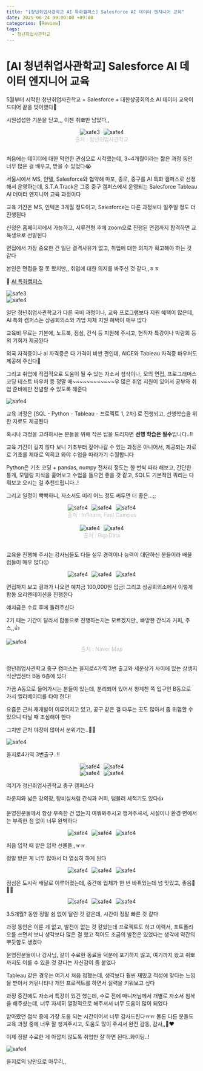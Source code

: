 ```yaml
---
title: "[청년취업사관학교 AI 특화캠퍼스] Salesforce AI 데이터 엔지니어 교육"
date: 2025-08-24 09:00:00 +09:00
categories: [Review]
tags:
  - 청년취업사관학교
---
```


# [AI 청년취업사관학교] Salesforce AI 데이터 엔지니어 교육

5월부터 시작한 청년취업사관학교 + Salesforce + 대한상공회의소 AI 데이터 교육이 드디어 끝을 맞이했다🥹

시원섭섭한 기분을 딛고,,, 이젠 취뽀만 남았다,,

<div style="display: flex; justify-content: center; gap: 10px;">
	<img src="https://blogfiles.pstatic.net/MjAyNTA1MDdfMzgg/MDAxNzQ2NTg1ODg0NDY5.QPWknQ8qDnkJbqce3DwGUQQliuorx3TlYrJj2rV-KJ4g.R-ve7BclXBliMJJlNX2-iXorGRlbacN901i-MJ34kBUg.PNG/image.png?type=w1" align="center" alt="safe3">
  <img src="https://blogfiles.pstatic.net/MjAyNTA1MDdfODcg/MDAxNzQ2NTg1OTA0NzIy._TOsIxj4vIgTrxEsb5ganoSEG-z26wcsH8orIAhHQsgg.r_86HCcF8F_u2XLGYj10TrMC9s2zPUAu932SzCXAtfAg.PNG/image.png?type=w1" align="center" alt="safe4">
</div>
<figcaption align="center" style="color:silver">출처 : 청년취업사관학교</figcaption></br>


처음에는 데이터에 대한 막연한 관심으로 시작했는데, 3~4개월이라는 짧은 과정 동안 너무 많은 걸 배우고, 받을 수 있었다😭

서울시에서 MS, 인텔, Salesforce와 협약해 마포, 종로, 중구를 AI 특화 캠퍼스로 선정해서 운영하는데, S.T.A.Track은 그중 중구 캠퍼스에서 운영되는 Salesforce Tableau AI 데이터 엔지니어 교육 과정이다

교육 기간은 MS, 인텍은 3개월 정도이고, Salesforce는 다른 과정보다 일주일 정도 더 진행된다

신청은 홈페이지에서 가능하고, 서류전형 후에 zoom으로 진행된 면접까지 합격하면 교육생으로 선발된다

면접에서 가장 중요한 건 일단 결격사유가 없고, 취업에 대한 의지가 확고해야 하는 것 같다

본인은 면접을 잘 못 봤지만,, 취업에 대한 의지를 봐주신 것 같다,,ㅎㅎ

📍 [AI 특화캠퍼스](aisesac.seoul.kr)

<img src="https://blogfiles.pstatic.net/MjAyNTA1MDdfMTgw/MDAxNzQ2NTg1OTI5NDYw.0HMNuu4F5q1apvTlMISC6C5O04uGsMorAhyQClg1pjUg._hG8c4Nzv-5ENCpOYhEU7mHA1wlh3XEg4pfTY-BEaAkg.PNG/image.png?type=w1" align="center" alt="safe3">
</br>

<img src="https://blogfiles.pstatic.net/MjAyNTA1MDdfMTMy/MDAxNzQ2NTg1OTQzOTkx.RN2pIYCoLLgpHfOn2iAMjJqQXcqx4RPd1g8jMTcINnUg.W8CAowLi5gm_Qi5Ul4Vdt1jD5uC68FgRZgU06AnyjQsg.PNG/image.png?type=w1" align="center" alt="safe4">
</br>

일단 청년취업사관학교가 다른 국비 과정이나, 교육 프로그램보다 지원 혜택이 많은데, AI 특화 캠퍼스는 상공회의소와 기업 자체 지원 혜택이 매우 많다

교육비 무료는 기본에, 노트북, 점심, 간식 등 지원해 주시고, 현직자 특강이나 박람회 등의 기회가 제공된다

외국 자격증이나 ai 자격증은 다 가격이 비싼 편인데, AICE와 Tableau 자격증 바우처도 제공해 주신다🥹

그리고 취업에 직접적으로 도움이 될 수 있는 자소서 첨삭이나, 모의 면접, 프로그래머스 코딩 테스트 바우처 등 정말 매~~~~~~~~~~~~우 많은 취업 지원이 있어서 공부와 취업 준비에만 전념할 수 있도록 해준다

<img src="https://blogfiles.pstatic.net/MjAyNTA1MDdfNCAg/MDAxNzQ2NTg1OTg4Njg2.qfjYRiS5Di9G21BQitbPJ_U0HiS9JN0fK8_r65pX3eYg.JzLvKsRMMksSOgRNBOS00RKC29ZCP1DE3CRMcke5_eog.PNG/image.png?type=w1" align="center" alt="safe4">

교육 과정은 [SQL - Python - Tableau - 프로젝트 1, 2차] 로 진행되고, 선행학습을 위한 자료도 제공된다

혹시나 과정을 고려하시는 분들을 위해 작은 팁을 드리자면 **선행 학습은 필수**입니다..!!

교육 기간이 길지 않다 보니 기초부터 짚어나갈 수 있는 과정은 아니어서, 제공되는 자료로 기초를 제대로 익히고 와야 수업을 따라가기 수월합니다

Python은 기초 코딩 + pandas, numpy 전처리 정도는 한 번씩 따라 해보고, 간단한 통계, 모델링 지식을 훑어보고 수업을 들으면 좋을 것 같고, SQL도 기본적인 쿼리는 다뤄보고 오시는 걸 추천드립니다..!

그리고 일정이 빡빡하니, 자소서도 미리 어느 정도 써두면 더 좋은...;;

<div style="display: flex; justify-content: center; gap: 10px;">
  <img src="https://blogfiles.pstatic.net/MjAyNTA4MjVfMTY5/MDAxNzU2MDk0NTk2MzAx.hp0fCwH0u_Fs2pigZSiGciPvP8C85vWfgt36_vnnflkg.YfK3SY2WgIbycwgIm93WHK-IDagitMKPAQIy4GuVDgIg.PNG/image.png?type=w1" align="center" alt="safe4">
  <img src="https://blogfiles.pstatic.net/MjAyNTA4MjVfNTQg/MDAxNzU2MDk0NDgyMzY0.IGnL5F_VambTXUkGQ2tyVZo7zZ23N3rZwEo1QJfN6lAg.2Ei6Xtp6GUcO-1bKHduGIHAxaVE-GN1tAy0BJVgP690g.PNG/image.png?type=w1" align="center" alt="safe4">
  <img src="https://blogfiles.pstatic.net/MjAyNTA4MjVfMTA4/MDAxNzU2MDk0NDE3ODk1.maBb8LPG7kYKMcY06BcMtBlicsmrFTsfNFvS5Ca1SuAg.eVkNBs4Gxz2oMQQvDBWRYpyJBgWj3l3OKGrtxlOAXf4g.PNG/image.png?type=w1" align="center" alt="safe4">
</div>
<figcaption align="center" style="color:silver">출처 : Inflearn, Fast Campus</figcaption></br>


<div style="display: flex; justify-content: center; gap: 10px;">
  <img src="https://blogfiles.pstatic.net/MjAyNTA4MjVfMTA4/MDAxNzU2MDk0NDE3ODk1.maBb8LPG7kYKMcY06BcMtBlicsmrFTsfNFvS5Ca1SuAg.eVkNBs4Gxz2oMQQvDBWRYpyJBgWj3l3OKGrtxlOAXf4g.PNG/image.png?type=w1" align="center" alt="safe4">
  <img src="https://blogfiles.pstatic.net/MjAyNTA4MjVfMTEg/MDAxNzU2MDk0Njk3Nzkz.GhAjWGZB6EPTULCewJ-wwafNrkHrcX1KppEKihoTEL4g.EbtLRQLqD3ahvqfpHyYsWkOT36hlNNADqFL6rp2dxb4g.PNG/image.png?type=w1" align="center" alt="safe4">
</div>
<figcaption align="center" style="color:silver">출처 : BigxData</figcaption></br>

교육을 진행해 주시는 강사님들도 다들 실무 경력이나 능력이 대단하신 분들이라 배울 점들이 매우 많다😖

<div style="display: flex; justify-content: center; gap: 10px;">
  <img src="https://blogfiles.pstatic.net/MjAyNTA2MThfMjQz/MDAxNzUwMjQzMDYxNTM0.thYrZp4YdXEF1w3ExPmCb9oTsr6cro3Fs05hS4OD6sYg.hgbdfoSW0IcyJlJmo8vcEpCHizDb_C1xLfNkKWVNRjkg.JPEG/900%EF%BC%BF1750243049287.jpg?type=w1" align="center" alt="safe4">
  <img src="https://blogfiles.pstatic.net/MjAyNTA2MThfMTQ1/MDAxNzUwMjQzMDU5OTky.l7kjRS5d7uOFrBgyPambbaBWa-TZLMIY6mMn-UV_k9sg.73zptZEVFCOPCv7YA6QAJxDEgSUEQYTUK4Dd-Y9T160g.JPEG/900%EF%BC%BF1750243048860.jpg?type=w1" align="center" alt="safe4">
  <img src="https://blogfiles.pstatic.net/MjAyNTA2MThfMTA5/MDAxNzUwMjQzMDYzMDY4._dsFACNbAkI0Fe3qmE0IJjNp8PGb363v9ozT7gegqwMg.Dg9vruuzaFC-XU_S3mK3vRGAuDyxo2t9BPLXoSfCrm0g.JPEG/900%EF%BC%BF1750243049831.jpg?type=w1" align="center" alt="safe4">
</div>

면접까지 보고 결과가 나오면 예치금 100,000원 입금! 그리고 상공회의소에서 이렇게 합동 오리엔테이션을 진행한다

예치금은 수료 후에 돌려주신다

2기 때는 기간이 달라서 합동으로 진행하는지는 모르겠지만,, 빠방한 간식과 커피, 주스,,👍

<img src="https://simg.pstatic.net/static.map/v2/map/staticmap.bin?caller=smarteditor&markers=color%3A0x11cc73%7Csize%3Amid%7Cpos%3A126.9963332%2037.56815%7CviewSizeRatio%3A0.7%7Ctype%3Ad&w=700&h=315&scale=2&dataversion=174.95" align="center" alt="safe4">
<figcaption align="center" style="color:silver">출처 : Naver Map</figcaption></br>

청년취업사관학교 중구 캠퍼스는 을지로4가역 3번 출고와 세운상가 사이에 있는 상생지식산업센터 B동 6층에 있다

가끔 A동으로 들어가시는 분들이 있는데, 분리되어 있어서 청계천 쪽 입구인 B동으로 가서 엘리베이터를 타야 한다!

요즘은 근처 재개발이 이루어지고 있고, 공구 같은 걸 다루는 곳도 많아서 좀 위험할 수 있으니 다닐 때 조심해야 한다

그치만 근처 야장이 많아서 분위기는..🤍🤍

<img src="https://blogfiles.pstatic.net/MjAyNTA4MjVfMTcw/MDAxNzU2MDg3Njc0NjQw.ytEJczggrYkQOXqkOGwriFRZ5T3mT1vWBqGhRlqi15kg.eBEssjo1_ub6ftO_xtO_U0MwC75OedVyieSXsEV6dJUg.JPEG/900%EF%BC%BF1756087673751.jpg?type=w1" align="center" alt="safe4">

을지로4가역 3번출구..!!

<div style="display: flex; justify-content: center; gap: 10px;">
  <img src="https://blogfiles.pstatic.net/MjAyNTA2MThfMTQ2/MDAxNzUwMjQzMTM3ODE0.4CCayQf6DOaPTsAT7rtVJBGgTRu4df-Ldn7Ir1AKCqgg.epW75o_O3zMYKco6eeBQouh0knTI3StkE7GPv-6PFv8g.JPEG/900%EF%BC%BF1750243050738.jpg?type=w1" align="center" alt="safe4">
  <img src="https://blogfiles.pstatic.net/MjAyNTA2MThfMzkg/MDAxNzUwMjQzMTM4NzY1.2b_u24PEZRKe0qzIOBfuvFQBA1Y_VIMBkTE2A1aWykQg.MkyoZGc2xl3a24p0UzkJpLxPnnt8kQIVvjlojFbdlf0g.JPEG/900%EF%BC%BF1750243050444.jpg?type=w1" align="center" alt="safe4">
</div>

<div style="display: flex; justify-content: center; gap: 10px;">
  <img src="https://blogfiles.pstatic.net/MjAyNTA2MThfMTcg/MDAxNzUwMjQzMTM5NjQy.PBadmNbuCPA5tC71LQ7x8u-SorcI5nKrPziJlXF4cAAg.xwEGwwz6tWFsWiGZM9TYZGrL5w2a-TvttGTax3Ku0Scg.JPEG/900%EF%BC%BF1750243050087.jpg?type=w1" align="center" alt="safe4">
  <img src="https://blogfiles.pstatic.net/MjAyNTA2MThfMjQ2/MDAxNzUwMjQzMTQwNTI3.W9q_ydezVSKr0XkAW0yes-jjcZ7hPdhqYSbl8YeLRQ8g.oKybhWjI36nOqY-Lyv608ZIg8mBNHCV6dAZ2phjqs_sg.JPEG/900%EF%BC%BF1750243051023.jpg?type=w1" align="center" alt="safe4">
</div>

여기가 청년취업사관학교 중구 캠퍼스다

라운지와 넓은 강의장, 탕비실처럼 간식과 커피, 텀블러 세척기도 있다👍

운영진분들께서 항상 부족한 건 없는지 여쭤봐주시고 챙겨주셔서, 시설이나 환경 면에서는 부족한 점 없이 너무 완벽하다

<div style="display: flex; justify-content: center; gap: 10px;">
  <img src="https://blogfiles.pstatic.net/MjAyNTA2MThfNTYg/MDAxNzUwMjQzMDU4Nzcz.EE0qvUFC_gUnRC9Olw_QTcVc6LljCgBgdwZGOH9k3Cwg.amZZ6DFyk5rduiKdK_1nBIp8YiBjA_gSeDtQfQPw8pQg.JPEG/900%EF%BC%BF1750243051332.jpg?type=w1" align="center" alt="safe4">
  <img src="https://blogfiles.pstatic.net/MjAyNTA2MThfMTI1/MDAxNzUwMjQzMDU5Mjgx.-9jDwgK84IISu0-SMSHQeM08qPjoTwWqAxp-cwrUXw0g.Yxa1OggMNXmXqf9iLY73GQEGMM4tsVAEOuWWc714My0g.JPEG/900%EF%BC%BF1750243051609.jpg?type=w1" align="center" alt="safe4">
  <img src="https://blogfiles.pstatic.net/MjAyNTA2MThfMTY2/MDAxNzUwMjQzMDYxNDQ5.dhHahprmqPjXDUGo7tZ9bRBUhOf_iVwcHoEBztqDFjMg.-Cocl3vloupXv9ZB1NXHFXAJnM6dLtvdYNxCa-g0Dfgg.JPEG/900%EF%BC%BF1750243051866.jpg?type=w1" align="center" alt="safe4">
</div>

처음 입학 때 받은 입학 선물들,,ㅠㅠ

정말 받은 게 너무 많아서 더 열심히 하게 된다

<div style="display: flex; justify-content: center; gap: 10px;">
  <img src="https://blogfiles.pstatic.net/MjAyNTA4MjVfMjc2/MDAxNzU2MDg3Nzc4NTQ4.XbO4p-YgFGBe7tgGQ6MwUJ62Lkh9jy9C-4AhZBP-z3og.7yl_hMFAsN2_x99uEt1zxWgonUJl_NgvC_-ozMkCIPAg.JPEG/900%EF%BC%BF1756087772454.jpg?type=w1" align="center" alt="safe4">
  <img src="https://blogfiles.pstatic.net/MjAyNTA4MjVfMTMx/MDAxNzU2MDg3Nzk1NjA5.go-MVZZJGZl0MVWsmLwDBiQwefB1Z5eBeP6fGQJtkHwg.udnn-etoqmWdOIr-vmKYIvoSbyBKdTETZ03vaCHmKjIg.JPEG/900%EF%BC%BF1756087794923.jpg?type=w1" align="center" alt="safe4">
  <img src="https://blogfiles.pstatic.net/MjAyNTA4MjVfMTAy/MDAxNzU2MDg3ODA4MzYx.S74ncs_Nwq-KTRU2CCioXeiRnF-7mR_gAaJM5KkOTNog.BAgEEOY6Y5bid_-y2C6tx338BEuOZTadOoia_frOkyAg.JPEG/900%EF%BC%BF1756087807756.jpg?type=w1" align="center" alt="safe4">
</div>

점심은 도시락 배달로 이루어졌는데, 중간에 업체가 한 번 바뀌었는데 넘 맛있고, 좋음🤍🤍🤍

<div style="display: flex; justify-content: center; gap: 10px;">
  <img src="https://blogfiles.pstatic.net/MjAyNTA4MjVfMTE2/MDAxNzU2MDg3Nzc4NTIz.RNGvz967YFkOXRBfvNl0crSNSW6T7YH_zkf-JSs7P8Qg.gGf2aP4h8GWqJ3K6QX1Y66-9Y2hkZmr5Vrz-PpTPprgg.JPEG/900%EF%BC%BF1756087772811.jpg?type=w1" align="center" alt="safe4">
  <img src="https://blogfiles.pstatic.net/MjAyNTA4MjVfMTg4/MDAxNzU2MDg3Nzc5MTQy.L2KAnr4vHLlykRwz4jccZRRtklPDBkHjPcuJuSTFgf4g.m0sPl1BZDEobEPfEY1KL24KFOET53NaGzMCtPudu7qsg.JPEG/900%EF%BC%BF1756087773516.jpg?type=w1" align="center" alt="safe4">
  <img src="https://blogfiles.pstatic.net/MjAyNTA4MjVfMjMz/MDAxNzU2MDg3Nzc4NTMz.CFH5UHUpTSA744An0XPgQ7OYuRNs5L9mQn7J0L7No_0g.RMzY1cAkkDmoIOuWyys73z2KiiC8YdwaG6pWmTGJCHsg.JPEG/900%EF%BC%BF1756087773188.jpg?type=w1" align="center" alt="safe4">
</div>

3.5개월? 동안 정말 쉼 없이 달린 것 같은데, 시간이 정말 빠른 것 같다

과정 동안은 이룬 게 없고, 발전이 없는 것 같았는데 프로젝트도 하고 이력서, 포트폴리오를 쓰면서 보니 생각보다 많은 걸 했고 적어도 조금의 발전은 있었다는 생각에 약간의 뿌듯함도 생겼다

운영진분들이나 강사님, 같이 수료한 동료들 덕분에 포기하지 않고, 여기까지 왔고 취뽀까지도 이룰 수 있을 것 같다는 자신감이 좀 붙었다

Tableau 같은 경우는 여기서 처음 접했는데, 생각보다 훨씬 재밌고 적성에 맞다는 느낌을 받아서 커뮤니티나 개인 프로젝트를 하면서 실력을 키워보고 싶다

과정 중간에도 자소서 특강이 있긴 했는데, 수료 전에 매니저님께서 개별로 자소서 첨삭을 해주셨는데, 너무 자세히 열정적으로 해주셔서 너무 도움이 많이 되었다

받아봤던 첨삭 중에 가장 도움 되는 시간이어서 너무 감사드린다ㅠㅠ 물론 다른 분들도 교육 과정 중에 너무 잘 챙겨주시고, 도움도 많이 주셔서 완전 감동, 감사,,🥰❤️

이제 정말 수료한 게 아깝지 않도록 취업만 잘 하면 된다..화이팅..!

<img src="https://blogfiles.pstatic.net/MjAyNTA2MThfNTIg/MDAxNzUwMjQzMDU2MTcx.JlDwRNHFB-xp_Lav1ivxaqET27RptMbqXGXynvcS5Zkg.pq2Vmnwu2Vq3vZ7bhZZWzA8sQdWSSic6ZxRBh1mcAhog.JPEG/900%EF%BC%BF1750243052580.jpg?type=w1" align="center" alt="safe4">

을지로의 낭만으로 마무리,,